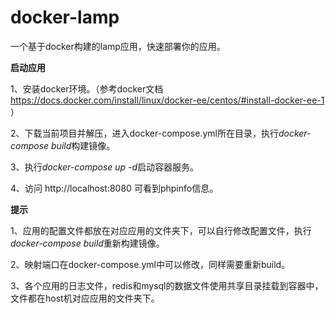 # docker-lamp
一个基于docker构建的lamp应用，快速部署你的应用。


**启动应用**

1、安装docker环境。（参考docker文档 https://docs.docker.com/install/linux/docker-ee/centos/#install-docker-ee-1 ）

2、下载当前项目并解压，进入docker-compose.yml所在目录，执行*docker-compose build*构建镜像。

3、执行*docker-compose up -d*启动容器服务。

4、访问 http://localhost:8080 可看到phpinfo信息。

**提示**

1、应用的配置文件都放在对应应用的文件夹下，可以自行修改配置文件，执行*docker-compose build*重新构建镜像。

2、映射端口在docker-compose.yml中可以修改，同样需要重新build。

3、各个应用的日志文件，redis和mysql的数据文件使用共享目录挂载到容器中，文件都在host机对应应用的文件夹下。
